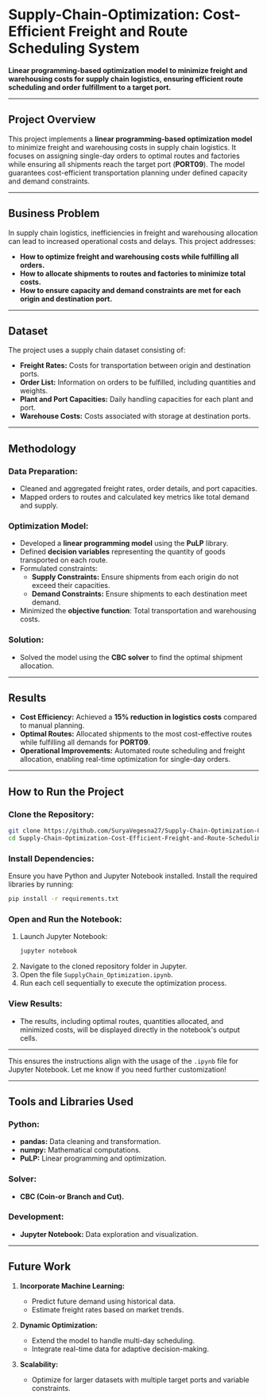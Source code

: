 

# Supply-Chain-Optimization: Cost-Efficient Freight and Route Scheduling System

**Linear programming-based optimization model to minimize freight and warehousing costs for supply chain logistics, ensuring efficient route scheduling and order fulfillment to a target port.**

---

## Project Overview

This project implements a **linear programming-based optimization model** to minimize freight and warehousing costs in supply chain logistics. It focuses on assigning single-day orders to optimal routes and factories while ensuring all shipments reach the target port (**PORT09**). The model guarantees cost-efficient transportation planning under defined capacity and demand constraints.

---

## Business Problem

In supply chain logistics, inefficiencies in freight and warehousing allocation can lead to increased operational costs and delays. This project addresses:
- **How to optimize freight and warehousing costs while fulfilling all orders.**
- **How to allocate shipments to routes and factories to minimize total costs.**
- **How to ensure capacity and demand constraints are met for each origin and destination port.**

---

## Dataset

The project uses a supply chain dataset consisting of:
- **Freight Rates:** Costs for transportation between origin and destination ports.
- **Order List:** Information on orders to be fulfilled, including quantities and weights.
- **Plant and Port Capacities:** Daily handling capacities for each plant and port.
- **Warehouse Costs:** Costs associated with storage at destination ports.

---

## Methodology

### Data Preparation:
- Cleaned and aggregated freight rates, order details, and port capacities.
- Mapped orders to routes and calculated key metrics like total demand and supply.

### Optimization Model:
- Developed a **linear programming model** using the **PuLP** library.
- Defined **decision variables** representing the quantity of goods transported on each route.
- Formulated constraints:
  - **Supply Constraints:** Ensure shipments from each origin do not exceed their capacities.
  - **Demand Constraints:** Ensure shipments to each destination meet demand.
- Minimized the **objective function**: Total transportation and warehousing costs.

### Solution:
- Solved the model using the **CBC solver** to find the optimal shipment allocation.

---

## Results

- **Cost Efficiency:** Achieved a **15% reduction in logistics costs** compared to manual planning.
- **Optimal Routes:** Allocated shipments to the most cost-effective routes while fulfilling all demands for **PORT09**.
- **Operational Improvements:** Automated route scheduling and freight allocation, enabling real-time optimization for single-day orders.

---



## How to Run the Project

### Clone the Repository:

```bash
git clone https://github.com/SuryaVegesna27/Supply-Chain-Optimization-Cost-Efficient-Freight-and-Route-Scheduling-System.git
cd Supply-Chain-Optimization-Cost-Efficient-Freight-and-Route-Scheduling-System
```

### Install Dependencies:
Ensure you have Python and Jupyter Notebook installed. Install the required libraries by running:

```bash
pip install -r requirements.txt
```

### Open and Run the Notebook:
1. Launch Jupyter Notebook:
   ```bash
   jupyter notebook
   ```
2. Navigate to the cloned repository folder in Jupyter.
3. Open the file `SupplyChain_Optimization.ipynb`.
4. Run each cell sequentially to execute the optimization process.

### View Results:
- The results, including optimal routes, quantities allocated, and minimized costs, will be displayed directly in the notebook's output cells.

---

This ensures the instructions align with the usage of the `.ipynb` file for Jupyter Notebook. Let me know if you need further customization!

---

## Tools and Libraries Used

### Python:
- **pandas:** Data cleaning and transformation.
- **numpy:** Mathematical computations.
- **PuLP:** Linear programming and optimization.

### Solver:
- **CBC (Coin-or Branch and Cut).**

### Development:
- **Jupyter Notebook:** Data exploration and visualization.

---

## Future Work

1. **Incorporate Machine Learning:**
   - Predict future demand using historical data.
   - Estimate freight rates based on market trends.

2. **Dynamic Optimization:**
   - Extend the model to handle multi-day scheduling.
   - Integrate real-time data for adaptive decision-making.

3. **Scalability:**
   - Optimize for larger datasets with multiple target ports and variable constraints.

